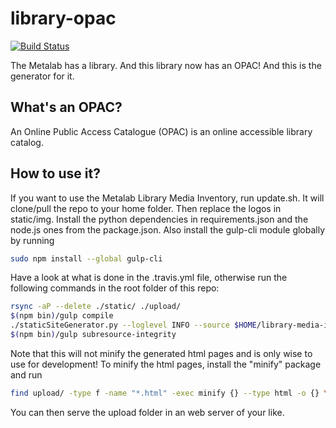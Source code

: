 # library-opac
[![Build Status](https://travis-ci.org/Metalab/library-opac.svg?branch=main)](https://travis-ci.org/Metalab/library-opac)

The Metalab has a library. And this library now has an OPAC! And this is the generator for it.

## What's an OPAC?

An Online Public Access Catalogue (OPAC) is an online accessible library catalog.

## How to use it?

If you want to use the Metalab Library Media Inventory, run update.sh. It will clone/pull the repo to your home folder. Then replace the logos in static/img. Install the python dependencies in requirements.json and the node.js ones from the package.json. Also install the gulp-cli module globally by running
```bash
sudo npm install --global gulp-cli
```
Have a look at what is done in the .travis.yml file, otherwise run the following commands in the root folder of this repo:

```bash
rsync -aP --delete ./static/ ./upload/
$(npm bin)/gulp compile
./staticSiteGenerator.py --loglevel INFO --source $HOME/library-media-inventory/inventory.csv --name "Metalab Library"
$(npm bin)/gulp subresource-integrity
```

Note that this will not minify the generated html pages and is only wise to use for development! To minify the html pages, install the "minify" package and run
```bash
find upload/ -type f -name "*.html" -exec minify {} --type html -o {} \;
```

You can then serve the upload folder in an web server of your like.
